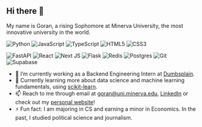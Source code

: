 ## Hi there 👋

My name is Goran, a rising Sophomore at Minerva University, the most innovative university in the world.

![Python](https://img.shields.io/badge/python-3670A0?style=for-the-badge&logo=python&logoColor=ffdd54) ![JavaScript](https://img.shields.io/badge/javascript-%23323330.svg?style=for-the-badge&logo=javascript&logoColor=%23F7DF1E) ![TypeScript](https://img.shields.io/badge/typescript-%23007ACC.svg?style=for-the-badge&logo=typescript&logoColor=white) ![HTML5](https://img.shields.io/badge/html5-%23E34F26.svg?style=for-the-badge&logo=html5&logoColor=white) ![CSS3](https://img.shields.io/badge/css3-%231572B6.svg?style=for-the-badge&logo=css3&logoColor=white)

![FastAPI](https://img.shields.io/badge/FastAPI-005571?style=for-the-badge&logo=fastapi)  ![React](https://img.shields.io/badge/react-%2320232a.svg?style=for-the-badge&logo=react&logoColor=%2361DAFB) ![Next JS](https://img.shields.io/badge/Next-black?style=for-the-badge&logo=next.js&logoColor=white) ![Flask](https://img.shields.io/badge/flask-%23000.svg?style=for-the-badge&logo=flask&logoColor=white) ![Redis](https://img.shields.io/badge/redis-%23DD0031.svg?style=for-the-badge&logo=redis&logoColor=white) ![Postgres](https://img.shields.io/badge/postgres-%23316192.svg?style=for-the-badge&logo=postgresql&logoColor=white) 
![Git](https://img.shields.io/badge/git-%23F05033.svg?style=for-the-badge&logo=git&logoColor=white) ![Supabase](https://img.shields.io/badge/Supabase-3ECF8E?style=for-the-badge&logo=supabase&logoColor=white)

- 🔭 I’m currently working as a Backend Engineering Intern at [Dumbsplain](https://dumbsplain.com/ "Dumbsplain").
- 🌱 Currently learning more about data science and machine learning fundamentals, using [scikit-learn](https://scikit-learn.org/stable/ "scikit-learn").
- 📫 Reach to me through email at [goran@uni.minerva.edu](mailto:goran@uni.minerva.edu "goran@uni.minerva.edu"), [LinkedIn](https://www.linkedin.com/in/gmiletic2/ "LinkedIn") or check out my [personal website](https://mileticgoran.com/ "personal website")!
- ⚡ Fun fact: I am majoring in CS and earning a minor in Economics. In the past, I studied political science and journalism.

